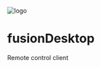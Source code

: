 ![logo](https://s8.hostingkartinok.com/uploads/images/2017/05/1c3c1c3b370dfaeea24f865108092c3d.png)
# fusionDesktop
Remote control client
